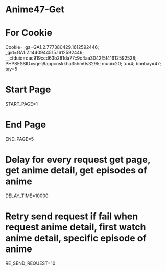 # Anime47-Get

# For Cookie
Cookie=_ga=GA1.2.777380429.1612592446; _gid=GA1.2.1440944515.1612592446; __cfduid=dac919ccd63b281da77c9c4aa3042f5f41612592528; PHPSESSID=vqelj9appcoskkha35hm0s3295; muoi=20; tu=4; bonbay=47; tay=5
# Start Page
START_PAGE=1
# End Page
END_PAGE=5
# Delay for every request get page, get anime detail, get episodes of anime
DELAY_TIME=10000
# Retry send request if fail when request anime detail, first watch anime detail, specific episode of anime 
RE_SEND_REQUEST=10
